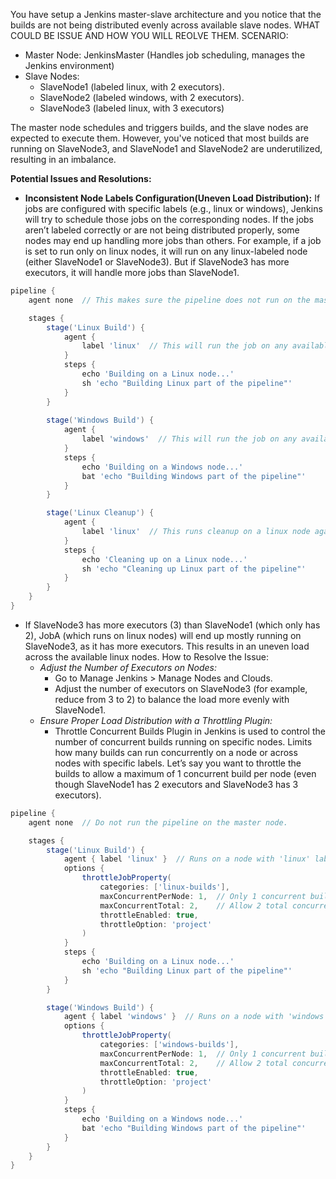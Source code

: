 You have setup a Jenkins master-slave architecture and you notice that the builds are not being distributed evenly across available slave nodes. WHAT COULD BE ISSUE AND HOW YOU WILL REOLVE THEM. SCENARIO:
- Master Node: JenkinsMaster (Handles job scheduling, manages the Jenkins environment)
- Slave Nodes:
  - SlaveNode1 (labeled linux, with 2 executors).
  - SlaveNode2 (labeled windows, with 2 executors).
  - SlaveNode3 (labeled linux, with 3 executors)

The master node schedules and triggers builds, and the slave nodes are expected to execute them. However, you've noticed that most builds are running on SlaveNode3, and SlaveNode1 and SlaveNode2 are underutilized, resulting in an imbalance.

**Potential Issues and Resolutions:**
- **Inconsistent Node Labels Configuration(Uneven Load Distribution):** If jobs are configured with specific labels (e.g., linux or windows), Jenkins will try to schedule those jobs on the corresponding nodes. If the jobs aren’t labeled correctly or are not being distributed properly, some nodes may end up handling more jobs than others.
For example, if a job is set to run only on linux nodes, it will run on any linux-labeled node (either SlaveNode1 or SlaveNode3). But if SlaveNode3 has more executors, it will handle more jobs than SlaveNode1.
```groovy
pipeline {
    agent none  // This makes sure the pipeline does not run on the master node, but will run on slaves.

    stages {
        stage('Linux Build') {
            agent {
                label 'linux'  // This will run the job on any available node with the 'linux' label
            }
            steps {
                echo 'Building on a Linux node...'
                sh 'echo "Building Linux part of the pipeline"'
            }
        }
        
        stage('Windows Build') {
            agent {
                label 'windows'  // This will run the job on any available node with the 'windows' label
            }
            steps {
                echo 'Building on a Windows node...'
                bat 'echo "Building Windows part of the pipeline"'
            }
        }

        stage('Linux Cleanup') {
            agent {
                label 'linux'  // This runs cleanup on a linux node again, can run on any linux node
            }
            steps {
                echo 'Cleaning up on a Linux node...'
                sh 'echo "Cleaning up Linux part of the pipeline"'
            }
        }
    }
}
```
  - If SlaveNode3 has more executors (3) than SlaveNode1 (which only has 2), JobA (which runs on linux nodes) will end up mostly running on SlaveNode3, as it has more executors. This results in an uneven load across the available linux nodes. How to Resolve the Issue:
    - *Adjust the Number of Executors on Nodes:*
      - Go to Manage Jenkins > Manage Nodes and Clouds.
      - Adjust the number of executors on SlaveNode3 (for example, reduce from 3 to 2) to balance the load more evenly with SlaveNode1.
    - *Ensure Proper Load Distribution with a Throttling Plugin:*
      - Throttle Concurrent Builds Plugin in Jenkins is used to control the number of concurrent builds running on specific nodes. Limits how many builds can run concurrently on a node or across nodes with specific labels. Let’s say you want to throttle the builds to allow a maximum of 1 concurrent build per node (even though SlaveNode1 has 2 executors and SlaveNode3 has 3 executors).
```groovy
pipeline {
    agent none  // Do not run the pipeline on the master node.

    stages {
        stage('Linux Build') {
            agent { label 'linux' }  // Runs on a node with 'linux' label
            options {
                throttleJobProperty(
                    categories: ['linux-builds'],
                    maxConcurrentPerNode: 1,  // Only 1 concurrent build per node
                    maxConcurrentTotal: 2,    // Allow 2 total concurrent builds across all nodes
                    throttleEnabled: true,
                    throttleOption: 'project'
                )
            }
            steps {
                echo 'Building on a Linux node...'
                sh 'echo "Building Linux part of the pipeline"'
            }
        }

        stage('Windows Build') {
            agent { label 'windows' }  // Runs on a node with 'windows' label
            options {
                throttleJobProperty(
                    categories: ['windows-builds'],
                    maxConcurrentPerNode: 1,  // Only 1 concurrent build per node
                    maxConcurrentTotal: 2,    // Allow 2 total concurrent builds across all nodes
                    throttleEnabled: true,
                    throttleOption: 'project'
                )
            }
            steps {
                echo 'Building on a Windows node...'
                bat 'echo "Building Windows part of the pipeline"'
            }
        }
    }
}
```      
    
